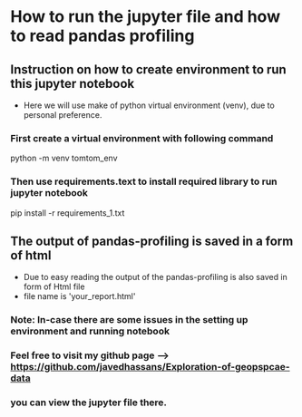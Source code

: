 # How to run the jupyter file and how to read pandas profiling

## Instruction on how to create environment to run this jupyter notebook
- Here we will use make of python virtual environment (venv), due to personal preference.
### First create a virtual environment with following command
python -m  venv tomtom_env 

### Then use requirements.text to install required library to run jupyter notebook
pip install -r requirements_1.txt

## The output of pandas-profiling is saved in a form of html
- Due to easy reading the output of the pandas-profiling is also saved in form of Html file
- file name is 'your_report.html'

### Note: In-case there are some issues in the setting up environment and running notebook
### Feel free to visit my github page --> https://github.com/javedhassans/Exploration-of-geopspcae-data
### you can view the jupyter file there.
